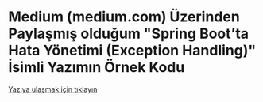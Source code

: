 # Medium (medium.com) Üzerinden Paylaşmış olduğum "Spring Boot’ta Hata Yönetimi (Exception Handling)" İsimli Yazımın Örnek Kodu

[Yazıya ulaşmak için tıklayın](https://metinalniacik.medium.com/spring-bootta-hata-y%C3%B6netimi-exception-handling-b59c34cc4465)
